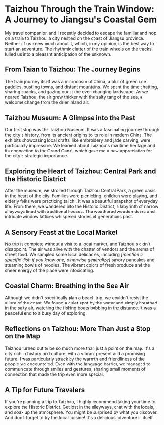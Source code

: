 # Taizhou Through the Train Window: A Journey to Jiangsu's Coastal Gem

My travel companion and I recently decided to escape the familiar and hop on a train to Taizhou, a city nestled on the coast of Jiangsu province.  Neither of us knew much about it, which, in my opinion, is the best way to start an adventure.  The rhythmic clatter of the train wheels on the tracks lulled us into a pleasant anticipation of the unknown.


## From Taian to Taizhou: The Journey Begins

The train journey itself was a microcosm of China, a blur of green rice paddies, bustling towns, and distant mountains.  We spent the time chatting, sharing snacks, and gazing out at the ever-changing landscape.  As we neared Taizhou, the air grew thicker with the salty tang of the sea, a welcome change from the drier inland air.


## Taizhou Museum: A Glimpse into the Past

Our first stop was the Taizhou Museum.  It was a fascinating journey through the city's history, from its ancient origins to its role in modern China.  The exhibits showcasing local crafts, like embroidery and jade carving, were particularly impressive.  We learned about Taizhou's maritime heritage and its connection to the Grand Canal, which gave me a new appreciation for the city's strategic importance.


## Exploring the Heart of Taizhou: Central Park and the Historic District

After the museum, we strolled through Taizhou Central Park, a green oasis in the heart of the city.  Families were picnicking, children were playing, and elderly folks were practicing tai chi.  It was a beautiful snapshot of everyday life. From there, we wandered into the Historic District, a labyrinth of narrow alleyways lined with traditional houses.  The weathered wooden doors and intricate window lattices whispered stories of generations past.  


## A Sensory Feast at the Local Market

No trip is complete without a visit to a local market, and Taizhou's didn't disappoint.  The air was alive with the chatter of vendors and the aroma of street food.  We sampled some local delicacies, including *[mention a specific dish if you know one, otherwise generalize]* savory pancakes and steaming bowls of noodles. The vibrant colors of fresh produce and the sheer energy of the place were intoxicating.


## Coastal Charm: Breathing in the Sea Air

Although we didn't specifically plan a beach trip, we couldn't resist the allure of the coast.  We found a quiet spot by the water and simply breathed in the salty air, watching the fishing boats bobbing in the distance. It was a peaceful end to a busy day of exploring.


## Reflections on Taizhou: More Than Just a Stop on the Map

Taizhou turned out to be so much more than just a point on the map.  It's a city rich in history and culture, with a vibrant present and a promising future.  I was particularly struck by the warmth and friendliness of the people we encountered.  Even with the language barrier, we managed to communicate through smiles and gestures, sharing small moments of connection that made the trip even more special.


## A Tip for Future Travelers

If you're planning a trip to Taizhou, I highly recommend taking your time to explore the Historic District.  Get lost in the alleyways, chat with the locals, and soak up the atmosphere. You might be surprised by what you discover.  And don't forget to try the local cuisine!  It's a delicious adventure in itself.
